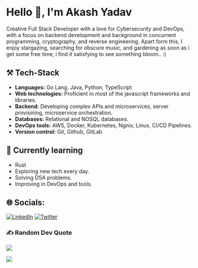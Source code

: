 # Hello 👋, I'm Akash Yadav

Creative Full Stack Developer with a love for Cybersecurity and DevOps, with a focus on backend development and background in concurrent programming, cryptography, and reverse engineering. Apart form this, I enjoy stargazing, searching for obscure music, and gardening as soon as i get some free time, i find it satisfying to see something bloom.. :)

## ⚒️ Tech-Stack 
- **Languages:** Go Lang, Java, Python, TypeScript
- **Web technologies:** Proficient in most of the javascript frameworks and libraries.
- **Backend:** Developing complex APIs and microservices, server provisining, microservice orchestration.
- **Databases:** Relational and NOSQL databases.
- **DevOps tools:** AWS, Docker, Kubernetes, Ngnix, Linux, CI/CD Pipelines.
- **Version control:** Git, Github, GitLab
  
## 🌱 Currently learning
- Rust
- Exploring new tech every day.
- Solving DSA problems.
- Improving in DevOps and tools.

## 🌐 Socials:
[![LinkedIn](https://img.shields.io/badge/LinkedIn-%230077B5.svg?logo=linkedin&logoColor=white)](https://linkedin.com/in/ydevakash) 
[![Twitter](https://img.shields.io/badge/Twitter-%231DA1F2.svg?logo=Twitter&logoColor=white)](https://twitter.com/ydevakash) 

### ✍️ Random Dev Quote
![](https://quotes-github-readme.vercel.app/api?type=horizontal&theme=radical)

[![](https://visitcount.itsvg.in/api?id=aksh-git&icon=0&color=0)](https://visitcount.itsvg.in)

